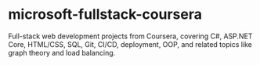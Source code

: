 # microsoft-fullstack-coursera
Full-stack web development projects from Coursera, covering C#, ASP.NET Core, HTML/CSS, SQL, Git, CI/CD, deployment, OOP, and related topics like graph theory and load balancing.

